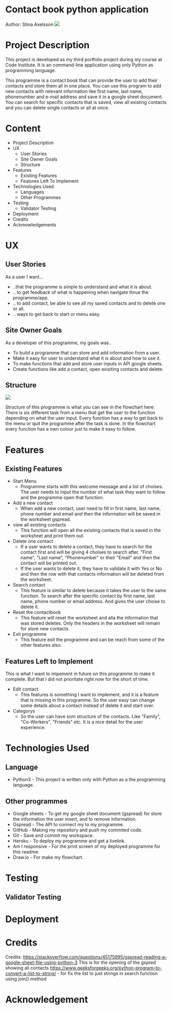 
# Contact book python application
Author: Stina Axelsson
![](https://github.com/StinaAxelsson/contactbook-project3/blob/main/assets/wireframes/responsive.png)

# Project Description
This project is developed as my third portfolio project during my course at Code Institute. It is an command-line application using only Python as programming language.

This programme is a contact book that can provide the user to add their contacts and store them all in one place. You can use this program to add new contacts with relevant information like first name, last name, phonenumber and e-mail address and save it in a google sheet document. You can search for specific contacts that is saved, view all existing contacts and you can delete single contacts or all at once. 
# Content
* Project Description
* UX
  * User Stories
  * Site Owner Goals
  * Structure
* Features
  * Existing Features
  * Features Left To Implement
* Technologies Used
  * Languages
  * Other Programmes
* Testing
  * Validator Testing
* Deployment
* Credits
* Ackmowledgements

# UX
## User Stories
As a user I want...
* ..that the programme is simple to understand and what it is about.
* .. to get feedback of what is happening when navigate thrue the programme/app.
* .. to add contact, be able to see all my saved contacts and to delete one or all.
* .. ways to get back to start or menu easy.

## Site Owner Goals
As a developer of this programme, my goals was..
* To build a programme that can store and add information from a user.
* Make it easy for user to understand what it is about and how to use it.
* To make functions that add and store user inputs in API google sheets.
* Create functions like add a contact, open exisiting contacts and delete. 


## Structure
![](https://github.com/StinaAxelsson/contactbook-project3/blob/main/assets/wireframes/flowchart.jpg)

Structure of this programme is what you can see in the flowchart here. There is six different task from a menu that get the user to the function depending on what the user input. Every function has a way to get back to the menu or quit the programme after the task is done. 
In the flowchart every function has a own colour just to make it easy to follow. 
# Features
## Existing Features
* Start Menu
  - Programme starts with this welcome message and a list of choises. The user needs to input the number of what task they want to follow and the programme open that function.
* Add a new contact
  * When add a new contact, user need to fill in first name, last name, phone number and email and then the information will be saved in the worksheet gspread.
* view all existing contacts
  * This function will open all the existing contacts that is saved in the worksheet and print them out.
* Delete one contact
  * If a user wants to delete a contact, they have to search for the contact first and will be giving 4 choises to search after. "First name", "Last name", "Phonenumber" or their "Email" and then the contact will be printed out.
  * If the user wants to delete it, they have to validate it with Yes or No and then the row with that contacts information will be deleted from the worksheet.
* Search contact
  * This feature is similar to delete because it takes the user to the same function. To search after the specific contact by first name, last name, phone number or email address. And gives the user choise to delete it.
* Reset the contactbook
  * This feature will reset the worksheet and alla the information that was stored deletes. Only the headers in the worksheet will remain for store new contacts.
* Exit programme
  * This feature exit the programme and can be reach from some of the other features also.

## Features Left to Implement
This is what I want to impement in future on this programme to make it complete. But that I did not prioritate right now for the short of time.
* Edit contact
  * This features is something I want to implement, and it is a feature that is missing in this programme. So the user easy can change some details about a contact instead of delete it and start over.
* Categorys
  * So the user can have som structure of the contacts. Like "Family", "Co-Workers", "Friends" etc. It is a nice detail for the user experience.

# Technologies Used
## Language
* Python3 - This project is written only with Python as a the programming language.
## Other programmes
* Google sheets - To get my google sheet document (gspread) for store the information the user insert, and to remove information.
* Gspread - The API to connect my to my programme.
* GitHub - Making my repository and push my commited code.
* Git - Save and commit my workspace.
* Heroku - To deploy my programme and get a livelink.
* Am I responsive - For the print screen of my deployed programme for this readme.
* Draw.io - For make my flowchart.
# Testing
## Validator Testing

# Deployment

# Credits
Credits:
https://stackoverflow.com/questions/45175995/gspread-reading-a-google-sheet-file-using-python-3 
This is for the opening of the gspred showing all contacts
https://www.geeksforgeeks.org/python-program-to-convert-a-list-to-string/ - for fix the list to just strings in search function using join() method

# Acknowledgement


